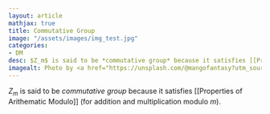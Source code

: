 ```yaml
---
layout: article
mathjax: true
title: Commutative Group
image: "/assets/images/img_test.jpg"
categories:
- DM
desc: $Z_m$ is said to be *commutative group* because it satisfies [[Properties of Arithematic Modulo]] (for addition and multiplication modulo $m$). 
imagealt: Photo by <a href="https://unsplash.com/@mangofantasy?utm_source=unsplash&utm_medium=referral&utm_content=creditCopyText">Tim Johnson</a> on <a href="https://unsplash.com/s/photos/logic?utm_source=unsplash&utm_medium=referral&utm_content=creditCopyText">Unsplash</a>
---
```

$Z_m$ is said to be *commutative group* because it satisfies [[Properties of Arithematic Modulo]] (for addition and multiplication modulo $m$).